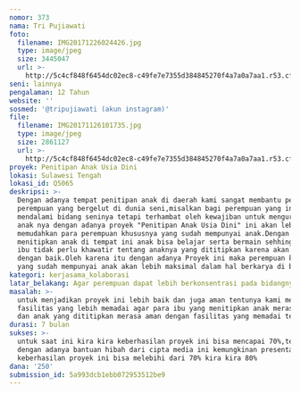 ```yaml
---
nomor: 373
nama: Tri Pujiawati
foto:
  filename: IMG20171226024426.jpg
  type: image/jpeg
  size: 3445047
  url: >-
    http://5c4cf848f6454dc02ec8-c49fe7e7355d384845270f4a7a0a7aa1.r53.cf2.rackcdn.com/6a17cb4c-ed7b-481b-8323-5d2d7174523b/IMG20171226024426.jpg
seni: lainnya
pengalaman: 12 Tahun
website: ''
sosmed: '@tripujiawati (akun instagram)'
file:
  filename: IMG20171126101735.jpg
  type: image/jpeg
  size: 2861127
  url: >-
    http://5c4cf848f6454dc02ec8-c49fe7e7355d384845270f4a7a0a7aa1.r53.cf2.rackcdn.com/02c79385-1213-48f2-ad9b-5a23377e1001/IMG20171126101735.jpg
proyek: Penitipan Anak Usia Dini
lokasi: Sulawesi Tengah
lokasi_id: Q5065
deskripsi: >-
  Dengan adanya tempat penitipan anak di daerah kami sangat membantu peranan
  perempuan yang bergelut di dunia seni,misalkan bagi perempuan yang ingin lebih
  mendalami bidang seninya tetapi terhambat oleh kewajiban untuk mengurus anak
  anak nya dengan adanya proyek "Penitipan Anak Usia Dini" ini akan lebih
  memudahkan para perempuan khususnya yang sudah mempunyai anak.Dengan
  menitipkan anak di tempat ini anak bisa belajar serta bermain sehhingga para
  ibu tidak perlu khawatir tentang anaknya yang dititipkan karena akan dijaga
  dengan baik.Oleh karena itu dengan adanya Proyek ini maka perempuan khususnya
  yang sudah mempunyai anak akan lebih maksimal dalam hal berkarya di bidangnya.
kategori: kerjasama_kolaborasi
latar_belakang: Agar perempuan dapat lebih berkonsentrasi pada bidangnya itu sendiri
masalah: >-
  untuk menjadikan proyek ini lebih baik dan juga aman tentunya kami membutuhkan
  fasilitas yang lebih memadai agar para ibu yang menitipkan anak merasa aman
  dan anak yang dititipkan merasa aman dengan fasilitas yang memadai tersebut
durasi: 7 bulan
sukses: >-
  untuk saat ini kira kira keberhasilan proyek ini bisa mencapai 70%,tetapi
  dengan adanya bantuan hibah dari cipta media ini kemungkinan presentase
  keberhasilan proyek ini bisa melebihi dari 70% kira kira 80%
dana: '250'
submission_id: 5a993dcb1ebb072953512be9
---
```


